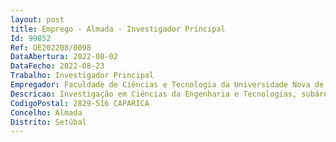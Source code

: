 ```yaml
--- 
layout: post
title: Emprego - Almada - Investigador Principal
Id: 99852
Ref: OE202208/0098
DataAbertura: 2022-08-02
DataFecho: 2022-08-23
Trabalho: Investigador Principal
Empregador: Faculdade de Ciências e Tecnologia da Universidade Nova de Lisboa -  NOVA School of Science and Tech
Descricao: Investigação em Ciências da Engenharia e Tecnologias, subárea de Engenharia dos Materiais, com ênfase em Materiais para Energia e Optoelectrónica, nomeadamente sistemas de captação de energia mecânica (efeitos triboelétrico e piezoelétrico) em substratos termicamente sensíveis  sistemas de segurança inteligentes autoalimentados e na investigação de mecanismos de condução eletrónica iónica à nanoescala, para além do silício.Pretende se, com este plano de trabalhos contribuir para três objetivos da Agenda 2030, em particular, o Objetivo 7  Energias renováveis e acessíveis, o Objetivo 9  Indústria, inovação e infraestruturas, e o Objetivo 11  Cidades e comunidades sustentáveis.
CodigoPostal: 2829-516 CAPARICA
Concelho: Almada
Distrito: Setúbal
--- 
```

